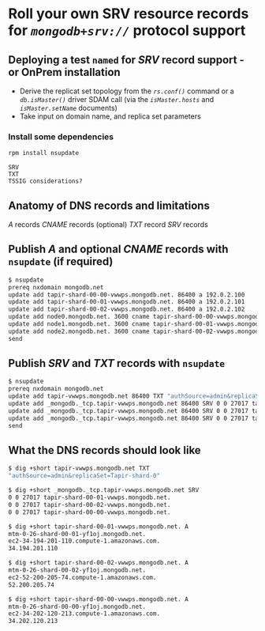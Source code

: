 # Roll your own SRV resource records for _`mongodb+srv://`_ protocol support

## Deploying a test `named` for *SRV* record support - or OnPrem installation

- Derive the replicat set topology from the  _`rs.conf()`_ command or a _`db.isMaster()`_ driver SDAM call (via the _`isMaster.hosts`_ and _`isMaster.setName`_ documents)
- Take input on domain name, and replica set parameters

### Install some dependencies

```bash
rpm install nsupdate
```

```text
SRV
TXT
TSSIG considerations?
```

## Anatomy of DNS records and limitations

*A* records
*CNAME* records (optional)
*TXT* record
*SRV* records

## Publish *A* and optional *CNAME* records with `nsupdate` (if required)

```bash
$ nsupdate
prereq nxdomain mongodb.net
update add tapir-shard-00-00-vwwps.mongodb.net. 86400 a 192.0.2.100
update add tapir-shard-00-01-vwwps.mongodb.net. 86400 a 192.0.2.101
update add tapir-shard-00-02-vwwps.mongodb.net. 86400 a 192.0.2.102
update add node0.mongodb.net. 3600 cname tapir-shard-00-00-vwwps.mongodb.net.
update add node1.mongodb.net. 3600 cname tapir-shard-00-01-vwwps.mongodb.net.
update add node2.mongodb.net. 3600 cname tapir-shard-00-02-vwwps.mongodb.net.
send
```

## Publish *SRV* and *TXT* records with `nsupdate`

```bash
$ nsupdate
prereq nxdomain mongodb.net
update add tapir-vwwps.mongodb.net 86400 TXT "authSource=admin&replicaSet=Tapir-shard-0"
update add _mongodb._tcp.tapir-vwwps.mongodb.net 86400 SRV 0 0 27017 tapir-shard-00-00-vwwps.mongodb.net.
update add _mongodb._tcp.tapir-vwwps.mongodb.net 86400 SRV 0 0 27017 tapir-shard-00-01-vwwps.mongodb.net.
update add _mongodb._tcp.tapir-vwwps.mongodb.net 86400 SRV 0 0 27017 tapir-shard-00-02-vwwps.mongodb.net.
send
```

## What the DNS records should look like

```bash
$ dig +short tapir-vwwps.mongodb.net TXT
"authSource=admin&replicaSet=Tapir-shard-0"

$ dig +short _mongodb._tcp.tapir-vwwps.mongodb.net SRV
0 0 27017 tapir-shard-00-01-vwwps.mongodb.net.
0 0 27017 tapir-shard-00-02-vwwps.mongodb.net.
0 0 27017 tapir-shard-00-00-vwwps.mongodb.net.

$ dig +short tapir-shard-00-01-vwwps.mongodb.net. A
mtm-0-26-shard-00-01-yf1oj.mongodb.net.
ec2-34-194-201-110.compute-1.amazonaws.com.
34.194.201.110

$ dig +short tapir-shard-00-02-vwwps.mongodb.net. A
mtm-0-26-shard-00-02-yf1oj.mongodb.net.
ec2-52-200-205-74.compute-1.amazonaws.com.
52.200.205.74

$ dig +short tapir-shard-00-00-vwwps.mongodb.net. A
mtm-0-26-shard-00-00-yf1oj.mongodb.net.
ec2-34-202-120-213.compute-1.amazonaws.com.
34.202.120.213
```
